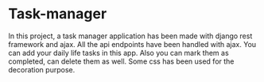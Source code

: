 # Task-manager

In this project, a task manager application has been made with django rest framework and ajax. All the api endpoints have been handled with ajax. You can add your daily life tasks in this app. Also you can mark them as completed, can delete them as well. Some css has been used for the decoration purpose.
